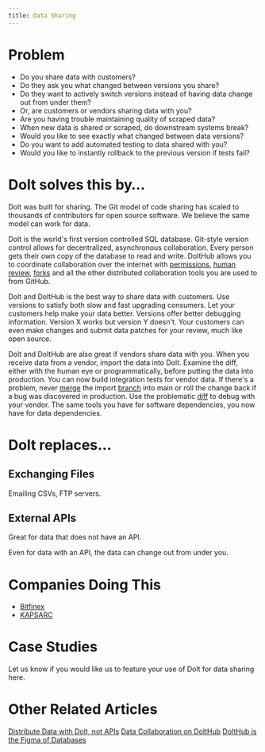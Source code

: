 ```yaml
---
title: Data Sharing
---
```


# Problem

* Do you share data with customers? 
* Do they ask you what changed between versions you share? 
* Do they want to actively switch versions instead of having data change out from under them? 
* Or, are customers or vendors sharing data with you? 
* Are you having trouble maintaining quality of scraped data?
* When new data is shared or scraped, do downstream systems break?
* Would you like to see exactly what changed between data versions?
* Do you want to add automated testing to data shared with you?
* Would you like to instantly rollback to the previous version if tests fail?

# Dolt solves this by…

Dolt was built for sharing. The Git model of code sharing has scaled to thousands of contributors for open source software. We believe the same model can work for data. 

Dolt is the world's first version controlled SQL database. Git-style version control allows for decentralized, asynchronous collaboration. Every person gets their own copy of the database to read and write. DoltHub allows you to coordinate collaboration over the internet with [permissions](../../concepts/dolthub/permissions.md), [human review](../../concepts/dolthub/prs.md), [forks](../../concepts/dolthub/forks.md) and all the other distributed collaboration tools you are used to from GitHub.

Dolt and DoltHub is the best way to share data with customers. Use versions to satisfy both slow and fast upgrading consumers. Let your customers help make your data better. Versions offer better debugging information. Version X works but version Y doesn't. Your customers can even make changes and submit data patches for your review, much like open source.

Dolt and DoltHub are also great if vendors share data with you. When you receive data from a vendor, import the data into Dolt. Examine the diff, either with the human eye or programmatically, before putting the data into production. You can now build integration tests for vendor data. If there's a problem, never [merge](../../concepts/dolt/git/merge.md) the import [branch](../../concepts/dolt/git/branch.md) into main or roll the change back if a bug was discovered in production. Use the problematic [diff](../../concepts/dolt/git/diff.md) to debug with your vendor. The same tools you have for software dependencies, you now have for data dependencies.

# Dolt replaces...

## Exchanging Files

Emailing CSVs, FTP servers.

## External APIs

Great for data that does not have an API.

Even for data with an API, the data can change out from under you.

# Companies Doing This

* [Bitfinex](https://www.bitfinex.com/) 
* [KAPSARC](https://www.kapsarc.org/)

# Case Studies

Let us know if you would like us to feature your use of Dolt for data sharing here.

# Other Related Articles

[Distribute Data with Dolt, not APIs](https://www.dolthub.com/blog/2020-05-18-distribute-dolt-not-api/)
[Data Collaboration on DoltHub](https://www.dolthub.com/blog/2020-10-05-data-collaboration-on-dolthub/)
[DoltHub is the Figma of Databases](https://www.dolthub.com/blog/2021-11-08-figma-of-databases/)